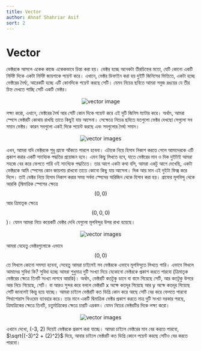 ```yaml
---
title: Vector
author: Ahnaf Shahriar Asif
sort: 2
---
```


# Vector

ভেক্টরকে আসলে একেক কাজে একেকভাবে চিন্তা করা হয়। ভেক্টর হচ্ছে অনেকটা তীরচিহ্নের মতো, যেটি কোনো একটি নির্দিষ্ট দিকে একটা নির্দিষ্ট জায়গাকে পয়েন্ট করে। এখানে, ভেক্টর ডিফাইন করা হয় দুইটি জিনিসের ভিত্তিতে, একটা হচ্ছে ভেক্টরের দৈর্ঘ্য, আরেকটি হচ্ছে এটি কোনদিকে পয়েন্ট করছে সেটি। যেমন নিচের ছবিতে আমরা সবুজ রঙয়ের যে তীর চিহ্ন দেখতে পাচ্ছি সেটি একটি ভেক্টর। 

<center>
  <img src="{{site.baseurl}}/assets/images/physics_vector.PNG" alt = "vector image">
</center>

লক্ষ্য করো, এখানে, ভেক্টরের দৈর্ঘ আর সেটি কোন দিকে পয়েন্ট করে এই দুটি জিনিস ম্যাটার করে। অর্থাৎ, আমরা স্পেসে ভেক্টরটি কোথায় রাখছি তাতে কিছুই যায় আসেনা। সেক্ষেত্রে নিচের ছবিতে যতগুলো ভেক্টর দেখছো সেগুলো সব সমান ভেক্টর। কারন সবগুলো একই দিকে পয়েন্ট করছে এবং সবগুলোর দৈর্ঘ্য সমান।

<center>
  <img src="{{site.baseurl}}/assets/images/physics_multiple_vectors.PNG" alt = "vector images">
</center>

এখন, আমরা যদি ভেক্টরকে শুধু গ্রাফে আঁকতে পারলে হবেনা। এটাকে নিয়ে হিসাব নিকাশ করতে গেলে আমাদেরকে এটি প্রকাশ করার একটি সাংখ্যিক পদ্ধতির প্রয়োজন হবে। এমন কিছু লিখতে হবে, যাতে ভেক্টরের মান ও দিক দুইটাই আমরা সহজে বের করে ফেলতে পারি ওই সাংখ্যিক পদ্ধতিতে। তার আগে একটা কথা বলি, আমরা একটু আগে দেখেছি, একটা ভেক্টরকে আমি স্পেসের কোন জায়গায় রাখবো তাতে কোনো কিছু যায় আসেনা। দিক আর মান এই দুইটা ফিক্স করে দিলে। তাই ভেক্টর নিয়ে হিসাব নিকাশ করার সময় সর্বদা স্পেসের অরিজিন থেকে হিসাব করা হয়। গ্রাফের মূলবিন্দু থেকে আরকি (দ্বিমাত্রিক স্পেসের ক্ষেত্রে $$(0, 0)$$ আর ত্রিমাতৃক ক্ষেত্রে $$(0,0,0)$$)। যেমন আমরা নিচে কয়েকটি ভেক্টর দেখি যেগুলো মূলবিন্দুর উপর রাখা হয়েছে। 

<center>
  <img src="{{site.baseurl}}/assets/images/centered_vector.PNG" alt = "vector images">
</center>

আমরা যেহেতু ভেক্টরগুলোকে এভাবে $$(0,0)$$ তে লিখলে কোনো সমস্যা হবেনা, সেহেতু আমরা চাইলেই সব ভেক্টরকে এভাবে মূলবিন্দুতে লিখতে পারি। এভাবে লিখলে আমাদের সুবিধা কি? সুবিধা হচ্ছে আমরা শুধুমাত্র দুটি সংখ্যা দিয়ে যেকোনো ভেক্টরকে প্রকাশ করতে পারবো (ত্রিমাতৃক ভেক্টরের ক্ষেত্রে তিনটি সংখ্যা লাগবে আরকি)। অর্থাৎ, ভেক্টরটি কতটুকু ডানে বা বামে গিয়েছে সেটি, আর কতটুকু উপরে আর নিচে গিয়েছে, সেটি। বা আরও সুন্দর করে বললে ভেক্টরটি x অক্ষে কতদূর গিয়েছে আর y অক্ষে কতদূর গিয়েছে সেটি জানলেই কিন্তু হয়ে যাচ্ছে। আমরা চাইলে ভেক্টরটি কত ডিগ্রি কোন করে আছে সেটি বের করে ফেলতে পারবো পিথাগোরাস থিওরেম ব্যাবহার করে। তার মানে একটি দ্বিমাত্রিক ভেক্টর প্রকাশ করতে মাত্র দুটি সংখ্যা দরকার পরছে, ত্রিমাত্রিকের ক্ষেত্রে তিনটি, চতুর্মাত্রিকের ক্ষেত্রে চারটি এরকম। যেমন নিচের ভেক্টরটির দিকে লক্ষ্য করো। 

<center>
  <img src="{{site.baseurl}}/assets/images/vector_position.PNG" alt = "vector images">
</center>

এখানে দেখো, (-3, 2) দিয়েই ভেক্টরকে প্রকাশ করা যাচ্ছে। আমরা চাইলে ভেক্টরের মান বের করতে পারবো, $\sqrt{(-3)^2 + (2)^2}$ দিয়ে, আবার চাইলে ভেক্টরটি কত ডিগ্রি কোনে পয়েন্ট করছে সেটিও বের করতে পারবো। 